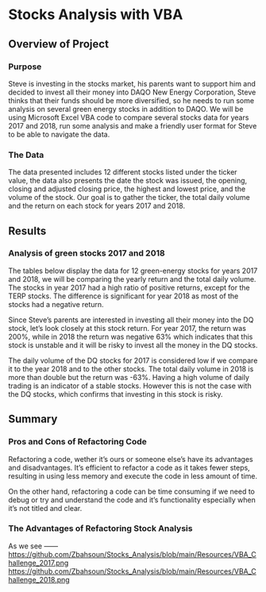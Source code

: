 # Stocks Analysis with VBA

## Overview of Project

### Purpose
Steve is investing in the stocks market, his parents want to support him and decided to invest all their money into DAQO New Energy Corporation, Steve thinks that their funds should be more diversified, so he needs to run some analysis on several green energy stocks in addition to DAQO. We will be using Microsoft Excel VBA code to compare several stocks data for years 2017 and 2018, run some analysis and make a friendly user format for Steve to be able to navigate the data.

### The Data
The data presented includes 12 different stocks listed under the ticker value, the data also presents the date the stock was issued, the opening, closing and adjusted closing price, the highest and lowest price, and the volume of the stock. Our goal is to gather the ticker, the total daily volume and the return on each stock for years 2017 and 2018. 

## Results

### Analysis of green stocks 2017 and 2018
The tables below display the data for 12 green-energy stocks for years 2017 and 2018, we will be comparing the yearly return and the total daily volume.
The stocks in year 2017 had a high ratio of positive returns, except for the TERP stocks. The difference is significant for year 2018 as most of the stocks had a negative return. 

Since Steve’s parents are interested in investing all their money into the DQ stock, let’s look closely at this stock return. For year 2017, the return was 200%, while in 2018 the return was negative 63% which indicates that this stock is unstable and it will be risky to invest all the money in the DQ stocks.

The daily volume of the DQ stocks for 2017 is considered low if we compare it to the year 2018 and to the other stocks. The total daily volume in 2018 is more than double but the return was -63%. Having a high volume of daily trading is an indicator of a stable stocks. However this is not the case with the DQ stocks, which confirms that investing in this stock is risky. 

## Summary

### Pros and Cons of Refactoring Code
Refactoring a code, wether it’s ours or someone else’s have its advantages and disadvantages. 
It’s efficient to refactor a code as it takes fewer steps, resulting in using less memory and execute the code in less amount of time. 

On the other hand, refactoring a code can be time consuming if we need to debug or try and understand the code and it’s functionality especially when it’s not titled and clear.

### The Advantages of Refactoring Stock Analysis
As we see ——
https://github.com/Zbahsoun/Stocks_Analysis/blob/main/Resources/VBA_Challenge_2017.png
https://github.com/Zbahsoun/Stocks_Analysis/blob/main/Resources/VBA_Challenge_2018.png

